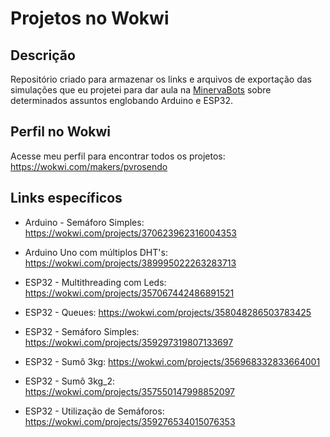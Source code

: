 # Projetos no Wokwi

## Descrição

Repositório criado para armazenar os links e arquivos de exportação das simulações que eu projetei para dar aula na [MinervaBots](minervabots.poli.ufrj.br) sobre determinados assuntos englobando Arduino e ESP32.

## Perfil no Wokwi

Acesse meu perfil para encontrar todos os projetos: https://wokwi.com/makers/pvrosendo


## Links específicos

- Arduino - Semáforo Simples:
https://wokwi.com/projects/370623962316004353

- Arduino Uno com múltiplos DHT's:
https://wokwi.com/projects/389995022263283713

- ESP32 - Multithreading com Leds:
https://wokwi.com/projects/357067442486891521

- ESP32 - Queues:
https://wokwi.com/projects/358048286503783425

- ESP32 - Semáforo Simples:
https://wokwi.com/projects/359297319807133697

- ESP32 - Sumô 3kg:
https://wokwi.com/projects/356968332833664001

- ESP32 - Sumô 3kg_2:
https://wokwi.com/projects/357550147998852097

- ESP32 - Utilização de Semáforos:
https://wokwi.com/projects/359276534015076353
